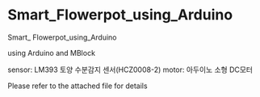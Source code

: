 # Smart_Flowerpot_using_Arduino
Smart_ Flowerpot_using_Arduino

using Arduino and MBlock 

sensor: LM393 토양 수분감지 센서(HCZ0008-2)
motor: 아두이노 소형 DC모터  

Please refer to the attached file for details
